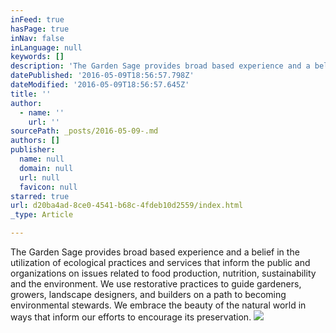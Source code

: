 ```yaml
---
inFeed: true
hasPage: true
inNav: false
inLanguage: null
keywords: []
description: 'The Garden Sage provides broad based experience and a belief in the utilization of ecological practices and services that inform the public and organizations on issues related to food production, nutrition, sustainability and the environment. We use restorative practices to guide gardeners, growers, landscape designers, and builders on a path to becoming environmental stewards. We embrace the beauty of the natural world in ways that inform our efforts to encourage its preservation.'
datePublished: '2016-05-09T18:56:57.798Z'
dateModified: '2016-05-09T18:56:57.645Z'
title: ''
author:
  - name: ''
    url: ''
sourcePath: _posts/2016-05-09-.md
authors: []
publisher:
  name: null
  domain: null
  url: null
  favicon: null
starred: true
url: d20ba4ad-8ce0-4541-b68c-4fdeb10d2559/index.html
_type: Article

---
```

The Garden Sage provides broad based experience and a belief in the utilization of ecological practices and services that inform the public and organizations on issues related to food production, nutrition, sustainability and the environment. We use restorative practices to guide gardeners, growers, landscape designers, and builders on a path to becoming environmental stewards. We embrace the beauty of the natural world in ways that inform our efforts to encourage its preservation.
![](https://the-grid-user-content.s3-us-west-2.amazonaws.com/8551500c-cfd3-491e-ae7e-3b303b004154.jpg)